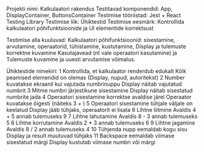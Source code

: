 
Projekti nimi: Kalkulaatori rakendus
 Testitavad komponendid: App, DisplayContainer, ButtonsContainer
 Testimise tööriistad: Jest + React Testing Library
 Testimise liik: Ühiktestid
 Testimise eesmärk: Kontrollida kalkulaatori põhifunktsioonide ja UI elementide korrektsust




Testimise alla kuuluvad:
Kalkulaatori põhifunktsioonid: sisestamine, arvutamine, operaatorid, tühistamine, kustutamine, Display ja tulemuste korrektne kuvamine Kasutajavead (nt vale operaatori kasutamine)
ja Tulemuste kuvamine ja uuesti arvutamise võimalus.


Ühiktestide nimekiri: 
1 Kontrollida, et kalkulaator renderdub edukalt
Kõik peamised elemendid on olemas (Display, nupud, autoritekst)
2 Number kuvatakse ekraanil kui vajutada numbrinuppu 
Display näitab vajutatud numbrit
3 Mitme numbri järjestikune sisestamine
Display näitab sisestatud numbrite jada
4 Operaatori sisestamine korrektse avaldise järel
Operaator kuvatakse õigesti (näiteks 3 + )
5 Operaatori sisestamine tühjale väljale on keelatud
Display jääb tühjaks, operaatorit ei lisata
6 Lihtne liitmine
Avaldis 4 + 5 annab tulemuseks 9
7 Lihtne lahutamine
Avaldis 8 - 3 annab tulemuseks 5
8 Lihtne korrutamine
Avaldis 2 * 3 annab tulemuseks 6
9 Lihtne jagamine
Avaldis 8 / 2 annab tulemuseks 4
10 Tühjenda nupp eemaldab kogu sisu
Display ja result muutuvad tühjaks
11 Backspace eemaldab viimase sisestatud märgi
Display kustutab viimase numbri või märgi


